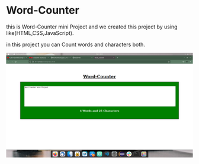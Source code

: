 

# Word-Counter

this is Word-Counter mini Project and we created this project by using like(HTML,CSS,JavaScript).

in this project you can Count words and characters both.

![image link](https://github.com/Zaid-786/Word-Counter/blob/master/images/Screenshot%20from%202022-02-03%2020-01-55.png)
